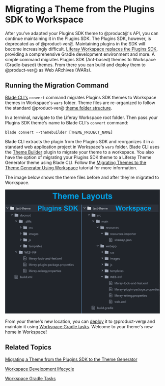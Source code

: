 # Migrating a Theme from the Plugins SDK to Workspace [](id=migrating-a-theme-from-the-plugins-sdk-to-workspace)

After you've adapted your Plugins SDK theme to @product@'s API, you can continue
maintaining it in the Plugins SDK. The Plugins SDK, however, is deprecated as of
@product-ver@. Maintaining plugins in the SDK will become increasingly
difficult.
[Liferay Workspace replaces the Plugins SDK](/develop/tutorials/-/knowledge_base/7-0/improved-developer-tooling-liferay-workspace-maven-plugins-and-more#from-the-plugins-sdk-to-liferay-workspace), 
providing a comprehensive Gradle development environment and more. A simple
command migrates Plugins SDK (Ant-based) themes to Workspace (Gradle-based)
themes. From there you can build and deploy them to @product-ver@ as Web
ARchives (WARs). 

## Running the Migration Command [](id=running-the-migration-command)

[Blade CLI's](/develop/tutorials/-/knowledge_base/7-0/blade-cli) `convert`
command migrates Plugins SDK themes to Workspace themes in Workspace's
`wars` folder. Theme files are re-organized to follow the standard @product-ver@
[theme folder structure](/develop/reference/-/knowledge_base/7-0/theme-reference-guide#theme-anatomy).

In a terminal, navigate to the Liferay Workspace root folder. Then pass your
Plugins SDK theme's name to Blade CLI's `convert` command:

    blade convert --themebuilder [THEME_PROJECT_NAME]

Blade CLI extracts the plugin from the Plugins SDK and reorganizes it in a
standard web application project in Workspace's `wars` folder. Blade CLI uses
the
[Theme Builder](/develop/reference/-/knowledge_base/7-0/theme-builder-gradle-plugin)
plugin to migrate your theme to a workspace. You also have the option of
migrating your Plugins SDK theme to a Liferay Theme Generator theme using Blade
CLI. Follow the
[Migrating Themes to the Theme Generator Using Workspace](/develop/tutorials/-/knowledge_base/7-0/migrating-a-6-2-theme-to-liferay-7#migrating-themes-to-the-theme-generator-using-workspace)
tutorial for more information.

The image below shows the theme files before and after they're migrated to
Workspace. 

![Figure 1: The `convert` command migrates a Plugins SDK theme project to a Workspace theme project.](../../../images/convert-theme-compare-folder-structure.png)

From your theme's new location, you can
[deploy](/develop/tutorials/-/knowledge_base/7-0/development-lifecycle-for-a-liferay-workspace#building-modules)
it to @product-ver@ and maintain it using
[Workspace Gradle tasks](/develop/tutorials/-/knowledge_base/7-0/improved-developer-tooling-liferay-workspace-maven-plugins-and-more#plugins-sdk-to-workspace-task-map).
Welcome to your theme's new home in Workspace! 

## Related Topics [](id=related-topics)

[Migrating a Theme from the Plugins SDK to the Theme Generator](/develop/tutorials/-/knowledge_base/7-0/migrating-a-6-2-theme-to-liferay-7)

[Workspace Development lifecycle](/develop/tutorials/-/knowledge_base/7-0/development-lifecycle-for-a-liferay-workspace#building-modules)

[Workspace Gradle Tasks](/develop/tutorials/-/knowledge_base/7-0/improved-developer-tooling-liferay-workspace-maven-plugins-and-more#plugins-sdk-to-workspace-task-map)
